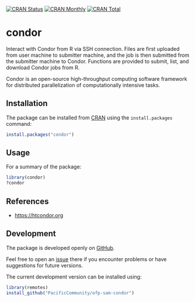 [![CRAN Status](https://r-pkg.org/badges/version/condor)](https://cran.r-project.org/package=condor)
[![CRAN Monthly](https://cranlogs.r-pkg.org/badges/condor)](https://cran.r-project.org/package=condor)
[![CRAN Total](https://cranlogs.r-pkg.org/badges/grand-total/condor)](https://cran.r-project.org/package=condor)

condor
======

Interact with Condor from R via SSH connection. Files are first uploaded from
user machine to submitter machine, and the job is then submitted from the
submitter machine to Condor. Functions are provided to submit, list, and
download Condor jobs from R.

Condor is an open-source high-throughput computing software framework for
distributed parallelization of computationally intensive tasks.

Installation
------------

The package can be installed from
[CRAN](https://cran.r-project.org/package=condor) using the `install.packages`
command:

```R
install.packages("condor")
```

Usage
-----

For a summary of the package:

```R
library(condor)
?condor
```

References
----------

* https://htcondor.org

Development
-----------

The package is developed openly on
[GitHub](https://github.com/PacificCommunity/ofp-sam-condor).

Feel free to open an
[issue](https://github.com/PacificCommunity/ofp-sam-condor/issues) there if you
encounter problems or have suggestions for future versions.

The current development version can be installed using:

```R
library(remotes)
install_github("PacificCommunity/ofp-sam-condor")
```
